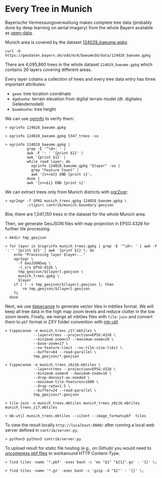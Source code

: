 # Every Tree in Munich

Bayerische Vermessungsverwaltung makes complete tree data (probably done by deep learning on aerial imagery) from the whole Bayern
available as [open-data](https://geodaten.bayern.de/opengeodata/OpenDataDetail.html?pn=einzelbaeume).

Munich area is covered by the dataset [124029_baeume.gpkg](https://geodaten.bayern.de/odd/m/8/baeume3d/data/124028_baeume.gpkg).

~~~
curl -O https://geodaten.bayern.de/odd/m/8/baeume3d/data/124028_baeume.gpkg
~~~

There are 4,095,860 trees in the whole dataset `124029_baeume.gpkg` which contains 26 layers covering different areas.

Every layer cotains a collection of trees and every tree data entry has three important attributes:

 - `geom`: tree location coordinate
 - `dgmhoehe`: terrain elevation from digital terrain model (dt. digitales Geländemodell)
 - `baumhoehe`: tree height

We can use [ogrinfo](https://gdal.org/en/stable/programs/ogrinfo.html) to verify them:

~~~
> ogrinfo 124028_baeume.gpkg

> ogrinfo 124028_baeume.gpkg 5347_trees -so

> ogrinfo 124028_baeume.gpkg |
          grep -E '^\d+: ' |
          awk -F ': ' '{print $2}' |
          awk '{print $1}' |
          while read layer; do
            ogrinfo 124028_baeume.gpkg "$layer" -so |
            grep "Feature Count" |
            awk '{s+=$3} END {print s}';
          done |
          awk '{s+=$1} END {print s}'
~~~

We can extract trees only from Munich districts with [ogr2ogr](https://gdal.org/en/stable/programs/ogr2ogr.html):

~~~
> ogr2ogr -f GPKG munich_trees.gpkg 124028_baeume.gpkg \
          -clipsrc contrib/munich.boundary.geojson
~~~

Btw, there are 1,041,150 tress in the dataset for the whole Munich area.

Then, we generate GeoJSON files with map projection in EPSG:4326 for further tile processing.

~~~
> mkdir tmp_geojson

> for layer in $(ogrinfo munich_trees.gpkg | grep -E '^\d+: ' | awk -F ': ' '{print $2}' | awk '{print $1}'); do
    echo "Processing layer $layer..."
    ogr2ogr \
      -f GeoJSONSeq \
      -t_srs EPSG:4326 \
      tmp_geojson/${layer}.geojson \
      munich_trees.gpkg \
      $layer
    if [ ! -s tmp_geojson/${layer}.geojson ]; then
        rm tmp_geojson/${layer}.geojson
    fi
  done
~~~

Next, we use [tippecanoe](https://github.com/mapbox/tippecanoe/blob/master/README.md) to generate vector tiles in mbtiles format.
We will keep all tree data in the high map zoom levels and reduce clutter in the low zoom levels.
Finally, we merge all mbtiles files with `tile-join` and convert them to `pbf` format in ZXY folder convention with [mb-util](https://github.com/mapbox/mbutil)

~~~
> tippecanoe -o munich_trees_z17.mbtiles \
             --layer=trees --projection=EPSG:4326 \
             --minimum-zoom=17 --maximum-zoom=20 \
             --base-zoom=17 \
             --no-feature-limit --no-tile-size-limit \
             --buffer=64 --read-parallel \
             tmp_geojson/*.geojson

> tippecanoe -o munich_trees_z0z16.mbtiles \
             --layer=trees --projection=EPSG:4326 \
             --minimum-zoom=0 --maximum-zoom=16 \
             --drop-densest-as-needed \
             --maximum-tile-features=1000 \
             --drop-rate=1.5 \
             --buffer=24 --read-parallel \
             tmp_geojson/*.geojson

> tile-join -o munich_trees.mbtiles munich_trees_z0z16.mbtiles munich_trees_z17.mbtiles

> mb-util munich_trees.mbtiles --silent --image_format=pbf  tiles
~~~

To view the result locally `http://localhost:8000/` after running a local web server defined in `contrib/server.py`.

~~~
> python3 python3 contrib/server.py
~~~

To upload result for static file hosting (e.g., on Github) you would need to [uncompress pbf files](https://github.com/mapbox/mbutil/issues/79#issuecomment-1772585406) to workaround HTTP Content-Type.

~~~
> find tiles -name '*.pbf' -exec bash -c 'mv "$1" "${1}".gz' - '{}' \;

> find tiles -name '*.gz' -exec bash -c 'gzip -d "$1"' - '{}' \;
~~~

